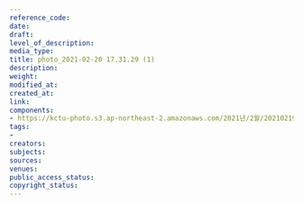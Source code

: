 ```yaml
---
reference_code: 
date: 
draft: 
level_of_description: 
media_type: 
title: photo_2021-02-20 17.31.29 (1)
description: 
weight: 
modified_at: 
created_at: 
link: 
components:
- https://kctu-photo.s3.ap-northeast-2.amazonaws.com/2021년/2월/20210219_백기완+선생+발인.영결식.하관/백승호/photo_2021-02-20+17.31.29+(1).jpeg
tags:
- 
creators: 
subjects: 
sources: 
venues: 
public_access_status: 
copyright_status: 
---
```

